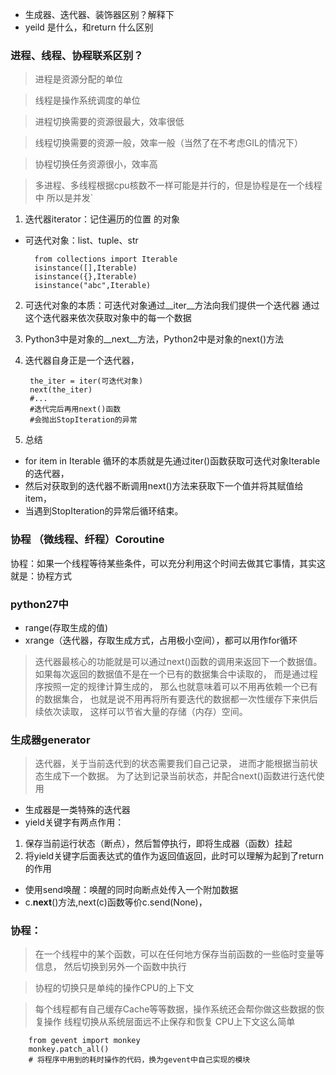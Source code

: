 * 生成器、迭代器、装饰器区别？解释下
* yeild 是什么，和return 什么区别
### 进程、线程、协程联系区别？
>进程是资源分配的单位

>线程是操作系统调度的单位

>进程切换需要的资源很最大，效率很低

>线程切换需要的资源一般，效率一般（当然了在不考虑GIL的情况下）

>协程切换任务资源很小，效率高

>多进程、多线程根据cpu核数不一样可能是并行的，但是协程是在一个线程中 所以是并发`
1. 迭代器iterator：记住遍历的位置 的对象
* 可迭代对象：list、tuple、str

        from collections import Iterable
        isinstance([],Iterable)
        isinstance({},Iterable)
        isinstance("abc",Iterable)
2. 可迭代对象的本质：可迭代对象通过__iter__方法向我们提供一个迭代器
     通过这个迭代器来依次获取对象中的每一个数据
3. Python3中是对象的__next__方法，Python2中是对象的next()方法
4. 迭代器自身正是一个迭代器，
 
        the_iter = iter(可迭代对象)
        next(the_iter)
        #...
        #迭代完后再用next()函数
        #会抛出StopIteration的异常
5. 总结
* for item in Iterable 循环的本质就是先通过iter()函数获取可迭代对象Iterable的迭代器，
* 然后对获取到的迭代器不断调用next()方法来获取下一个值并将其赋值给item，
* 当遇到StopIteration的异常后循环结束。
### 协程 （微线程、纤程）Coroutine
协程：如果一个线程等待某些条件，可以充分利用这个时间去做其它事情，其实这就是：协程方式


### python27中
* range(存取生成的值) 
* xrange（迭代器，存取生成方式，占用极小空间），都可以用作for循环
> 迭代器最核心的功能就是可以通过next()函数的调用来返回下一个数据值。
如果每次返回的数据值不是在一个已有的数据集合中读取的，
而是通过程序按照一定的规律计算生成的，
那么也就意味着可以不用再依赖一个已有的数据集合，
也就是说不用再将所有要迭代的数据都一次性缓存下来供后续依次读取，
这样可以节省大量的存储（内存）空间。

### 生成器generator
> 迭代器，关于当前迭代到的状态需要我们自己记录，
进而才能根据当前状态生成下一个数据。
为了达到记录当前状态，并配合next()函数进行迭代使用
* 生成器是一类特殊的迭代器
* yield关键字有两点作用：
1. 保存当前运行状态（断点），然后暂停执行，即将生成器（函数）挂起
2. 将yield关键字后面表达式的值作为返回值返回，此时可以理解为起到了return的作用
* 使用send唤醒：唤醒的同时向断点处传入一个附加数据
* c.__next__()方法,next(c)函数等价c.send(None)，


### 协程：
>在一个线程中的某个函数，可以在任何地方保存当前函数的一些临时变量等信息，
然后切换到另外一个函数中执行

>协程的切换只是单纯的操作CPU的上下文

>每个线程都有自己缓存Cache等等数据，操作系统还会帮你做这些数据的恢复操作
线程切换从系统层面远不止保存和恢复 CPU上下文这么简单

        from gevent import monkey
        monkey.patch_all()
        # 将程序中用到的耗时操作的代码，换为gevent中自己实现的模块